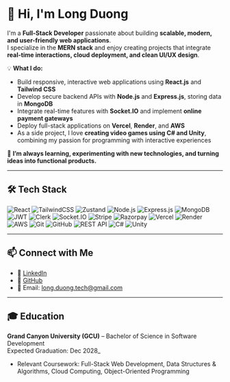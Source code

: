 # 👋 Hi, I'm Long Duong

I'm a **Full-Stack Developer** passionate about building **scalable, modern, and user-friendly web applications**.  
I specialize in the **MERN stack** and enjoy creating projects that integrate **real-time interactions, cloud deployment, and clean UI/UX design**.

💡 **What I do:**  
- Build responsive, interactive web applications using **React.js** and **Tailwind CSS**  
- Develop secure backend APIs with **Node.js** and **Express.js**, storing data in **MongoDB**  
- Integrate real-time features with **Socket.IO** and implement **online payment gateways**  
- Deploy full-stack applications on **Vercel**, **Render**, and **AWS**
- As a side project, I love **creating video games using C# and Unity**, combining my passion for programming with interactive experiences  

🚀 **I’m always learning, experimenting with new technologies, and turning ideas into functional products.** 

---

## 🛠️ Tech Stack

![React](https://img.shields.io/badge/React-20232A?style=for-the-badge&logo=react&logoColor=61DAFB) ![TailwindCSS](https://img.shields.io/badge/Tailwind_CSS-38B2AC?style=for-the-badge&logo=tailwind-css&logoColor=white) ![Zustand](https://img.shields.io/badge/Zustand-20232A?style=for-the-badge&logo=zustand&logoColor=yellow) ![Node.js](https://img.shields.io/badge/Node.js-43853D?style=for-the-badge&logo=node.js&logoColor=white) ![Express.js](https://img.shields.io/badge/Express.js-000000?style=for-the-badge&logo=express&logoColor=white) ![MongoDB](https://img.shields.io/badge/MongoDB-4EA94B?style=for-the-badge&logo=mongodb&logoColor=white) ![JWT](https://img.shields.io/badge/JWT-black?style=for-the-badge&logo=JSON%20web%20tokens) ![Clerk](https://img.shields.io/badge/Clerk-1F2937?style=for-the-badge&logo=clerk&logoColor=white) ![Socket.IO](https://img.shields.io/badge/Socket.IO-010101?style=for-the-badge&logo=socket.io&logoColor=white) ![Stripe](https://img.shields.io/badge/Stripe-626CD9?style=for-the-badge&logo=stripe&logoColor=white) ![Razorpay](https://img.shields.io/badge/Razorpay-2C2D72?style=for-the-badge&logo=razorpay&logoColor=white) ![Vercel](https://img.shields.io/badge/Vercel-000000?style=for-the-badge&logo=vercel&logoColor=white) ![Render](https://img.shields.io/badge/Render-46E3B7?style=for-the-badge&logo=render&logoColor=white) ![AWS](https://img.shields.io/badge/AWS-FF9900?style=for-the-badge&logo=amazon-aws&logoColor=white) ![Git](https://img.shields.io/badge/Git-F05033?style=for-the-badge&logo=git&logoColor=white) ![GitHub](https://img.shields.io/badge/GitHub-181717?style=for-the-badge&logo=github&logoColor=white) ![REST API](https://img.shields.io/badge/REST-02569B?style=for-the-badge&logo=postman&logoColor=white) ![C#](https://img.shields.io/badge/C%23-239120?style=for-the-badge&logo=c-sharp&logoColor=white) ![Unity](https://img.shields.io/badge/Unity-000000?style=for-the-badge&logo=unity&logoColor=white)

---

## 📫 Connect with Me
- 💼 [LinkedIn](https://www.linkedin.com/in/longduong98/)  
- 📂 [GitHub](https://github.com/longd-dev)  
- 📧 Email: long.duong.tech@gmail.com

---
## 🎓 Education

**Grand Canyon University (GCU)** – Bachelor of Science in Software Development  
Expected Graduation: Dec 2028_  
- Relevant Coursework: Full-Stack Web Development, Data Structures & Algorithms, Cloud Computing, Object-Oriented Programming  
